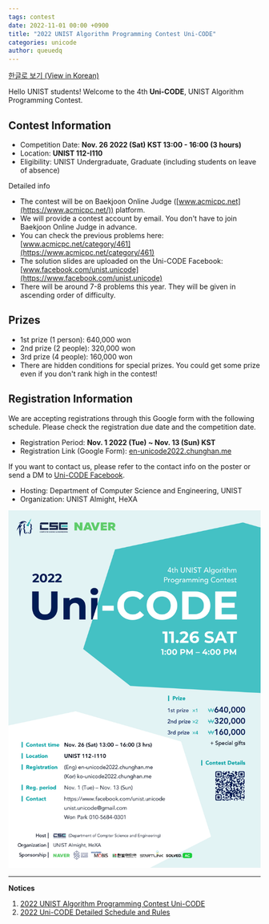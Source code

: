 ```yaml
---
tags: contest
date: 2022-11-01 00:00 +0900
title: "2022 UNIST Algorithm Programming Contest Uni-CODE"
categories: unicode
author: queuedq
---
```


[한글로 보기 (View in Korean)](/unicode/2022/11/01/ko-unicode-2022.html)

Hello UNIST students!
Welcome to the 4th **Uni-CODE**, UNIST Algorithm Programming Contest.

## Contest Information

- Competition Date: **Nov. 26 2022 (Sat) KST 13:00 - 16:00 (3 hours)**
- Location: **UNIST 112-I110**
- Eligibility: UNIST Undergraduate, Graduate (including students on leave of absence)

Detailed info

- The contest will be on Baekjoon Online Judge ([www.acmicpc.net](https://www.acmicpc.net/)) platform.
- We will provide a contest account by email. You don't have to join Baekjoon Online Judge in advance.
- You can check the previous problems here: [www.acmicpc.net/category/461](https://www.acmicpc.net/category/461)
- The solution slides are uploaded on the Uni-CODE Facebook: [www.facebook.com/unist.unicode](https://www.facebook.com/unist.unicode)
- There will be around 7-8 problems this year. They will be given in ascending order of difficulty.

## Prizes

- 1st prize (1 person): 640,000 won
- 2nd prize (2 people): 320,000 won
- 3rd prize (4 people): 160,000 won
- There are hidden conditions for special prizes. You could get some prize even if you don't rank high in the contest!

## Registration Information

We are accepting registrations through this Google form with the following schedule.
Please check the registration due date and the competition date.

- Registration Period: **Nov. 1 2022 (Tue) ~ Nov. 13 (Sun) KST**
- Registration Link (Google Form): [en-unicode2022.chunghan.me](https://en-unicode2022.chunghan.me)

If you want to contact us, please refer to the contact info on the poster or send a DM to [Uni-CODE Facebook](https://www.facebook.com/unist.unicode).

- Hosting: Department of Computer Science and Engineering, UNIST
- Organization: UNIST Almight, HeXA

![](/assets/images/unicode-2022/Poster-2022.png)

---

**Notices**

1. [2022 UNIST Algorithm Programming Contest Uni-CODE](/unicode/2022/11/01/en-unicode-2022.html)
2. [2022 Uni-CODE Detailed Schedule and Rules](/unicode/2022/11/06/en-rules.html)
